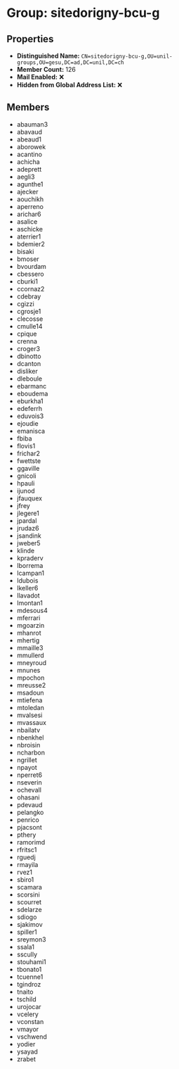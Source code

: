 # Group: sitedorigny-bcu-g

## Properties

- **Distinguished Name:** `CN=sitedorigny-bcu-g,OU=unil-groups,OU=gesu,DC=ad,DC=unil,DC=ch`
- **Member Count:** 126
- **Mail Enabled:** ❌
- **Hidden from Global Address List:** ❌

## Members

- abauman3
- abavaud
- abeaud1
- aborowek
- acantino
- achicha
- adeprett
- aegli3
- agunthe1
- ajecker
- aouchikh
- aperreno
- arichar6
- asalice
- aschicke
- aterrier1
- bdemier2
- bisaki
- bmoser
- bvourdam
- cbessero
- cburki1
- ccornaz2
- cdebray
- cgizzi
- cgrosje1
- clecosse
- cmulle14
- cpique
- crenna
- croger3
- dbinotto
- dcanton
- disliker
- dleboule
- ebarmanc
- eboudema
- eburkha1
- edeferrh
- eduvois3
- ejoudie
- emanisca
- fbiba
- flovis1
- frichar2
- fwettste
- ggaville
- gnicoli
- hpauli
- ijunod
- jfauquex
- jfrey
- jlegere1
- jpardal
- jrudaz6
- jsandink
- jweber5
- klinde
- kpraderv
- lborrema
- lcampan1
- ldubois
- lkeller6
- llavadot
- lmontan1
- mdesous4
- mferrari
- mgoarzin
- mhanrot
- mhertig
- mmaille3
- mmullerd
- mneyroud
- mnunes
- mpochon
- mreusse2
- msadoun
- mtiefena
- mtoledan
- mvalsesi
- mvassaux
- nbailatv
- nbenkhel
- nbroisin
- ncharbon
- ngrillet
- npayot
- nperret6
- nseverin
- ochevall
- ohasani
- pdevaud
- pelangko
- penrico
- pjacsont
- pthery
- ramorimd
- rfritsc1
- rguedj
- rmayila
- rvez1
- sbiro1
- scamara
- scorsini
- scourret
- sdelarze
- sdiogo
- sjakimov
- spiller1
- sreymon3
- ssala1
- sscully
- stouhami1
- tbonato1
- tcuenne1
- tgindroz
- tnaito
- tschild
- urojocar
- vcelery
- vconstan
- vmayor
- vschwend
- yodier
- ysayad
- zrabet
